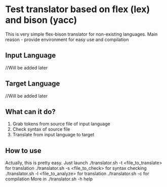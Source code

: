 # Test translator based on flex (lex) and bison (yacc)
This is very simple flex-bison translator for non-existing languages. Main reason - provide environment for easy use and compilation

## Input Language
  //Will be added later
 
## Target Language
  //Will be added later

## What can it do?
1. Grab tokens from source file of input language
2. Check syntax of source file
3. Translate from input language to target

## How to use
Actually, this is pretty easy. Just launch ./translator.sh -t <file_to_translate> for translation
./translator.sh -s <file_to_check> for syntax checking
./translator.sh -l <file_to_analyze> for translation
./translator.sh -c for compilation
More in ./translator.sh -h help
